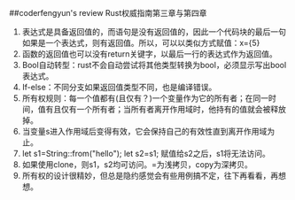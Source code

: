 ##coderfengyun's review
Rust权威指南第三章与第四章
1. 表达式是具备返回值的，而语句是没有返回值的，因此一个代码块的最后一句如果是一个表达式，则有返回值。所以，可以以类似方式赋值：x={5}
2. 函数的返回值也可以没有return关键字，以最后一行的表达式作为返回值。
3. Bool自动转型：rust不会自动尝试将其他类型转换为bool，必须显示写出bool表达式。
4. If-else：不同分支如果返回值类型不同，也是编译错误。
5. 所有权规则：每一个值都有(且仅有？)一个变量作为它的所有者；在同一时间，值有且仅有一个所有者；当所有者离开作用域时，他持有的值就会被释放掉。
6. 当变量s进入作用域后变得有效，它会保持自己的有效性直到离开作用域为止。
7. let s1=String::from("hello"); let s2=s1;  赋值给s2之后，s1将无法访问。
8. 如果使用clone，则s1，s2均可访问。=为浅拷贝，copy为深拷贝。
9. 所有权的设计很精妙，但总是隐约感觉会有些用例搞不定，往下再看看，再想想。
